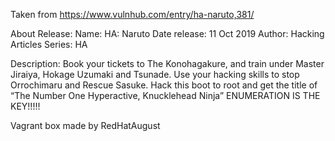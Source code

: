 Taken from https://www.vulnhub.com/entry/ha-naruto,381/ 

About Release:
    Name: HA: Naruto
    Date release: 11 Oct 2019
    Author: Hacking Articles
    Series: HA

Description:
    Book your tickets to The Konohagakure, and train under Master Jiraiya, Hokage Uzumaki and Tsunade. Use your hacking skills to stop Orrochimaru and Rescue Sasuke. Hack this boot to root and get the title of “The Number One Hyperactive, Knucklehead Ninja”
    ENUMERATION IS THE KEY!!!!!

Vagrant box made by RedHatAugust
